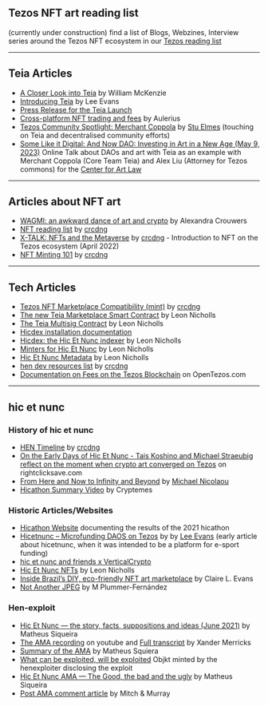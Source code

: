 ## Tezos NFT art reading list
(currently under construction) find a list of Blogs, Webzines, Interview series around the Tezos NFT ecosystem in our [Tezos reading list](https://github.com/teia-community/teia-docs/wiki/Tezos-reading-list)
***

## Teia Articles
* [A Closer Look into Teia](https://news.tezoscommons.org/a-closer-look-into-teia-b85c031a85d6) by William McKenzie
* [Introducing Teia](https://xtz.news/nft-news/introducing-teia/) by Lee Evans
* [Press Release for the Teia Launch](https://blog.teia.art/blog/teia-launch-press-release)
* [Cross-platform NFT trading and fees](https://blog.teia.art/blog/cross-latform-trading-and-fees) by Aulerius
* [Tezos Community Spotlight: Merchant Coppola](https://news.tezoscommons.org/tezos-community-spotlight-merchant-coppola-51e12792302c) by [Stu Elmes](https://medium.com/@TezosStu) (touching on Teia and decentralised community efforts)
* [Some Like it Digital: And Now DAO: Investing in Art in a New Age (May 9, 2023)](https://www.youtube.com/watch?v=q-blhU9ZuNc) Online Talk about DAOs and art with Teia as an example with Merchant Coppola (Core Team Teia) and Alex Liu (Attorney for Tezos commons) for the [Center for Art Law](https://twitter.com/itsartlaw)

***

## Articles about NFT art
* [WAGMI: an awkward dance of art and crypto](https://hart-magazine.be/artikels/wagmi-an-awkward-dance-of-art-and-crypto) by Alexandra Crouwers
* [NFT reading list](https://github.com/i3games/nft-reading-list) by [crcdng](https://twitter.com/crcdng)
* [X-TALK: NFTs and the Metaverse]( https://www.youtube.com/watch?v=E6W1uGoFhAs) by [crcdng](https://twitter.com/crcdng) - Introduction to NFT on the Tezos ecosystem (April 2022)
* [NFT Minting 101](https://medium.com/@despace.berlin/nft-minting-101-f8dd3acfe15a) by [crcdng](https://twitter.com/crcdng)
***

## Tech Articles
* [Tezos NFT Marketplace Compatibility (mint)](https://docs.google.com/spreadsheets/d/11xbk3V2SfdpSSSGfkz3Tr3I2ikPEaOFAX8khX4zDvhA/edit#gid=0) by [crcdng](https://twitter.com/crcdng)
* [The new Teia Marketplace Smart Contract](https://leonnicholls.medium.com/hic-et-nunc-v3-marketplace-smart-contract-ca1882b01b66) by Leon Nicholls
* [The Teia Multisig Contract](https://leonnicholls.medium.com/hic-et-nunc-multi-sig-smart-contract-d1f63fe5d24) by Leon Nicholls
* [Hicdex installation documentation](https://docs.google.com/document/d/1ER-IXFzpjE9fBIqDeNaaVECMkK9uvmQimUxghHbbYlU/edit?usp=sharing)
* [Hicdex: the Hic Et Nunc indexer](https://leonnicholls.medium.com/hicdex-the-hic-et-nunc-indexer-bd45f27a228f) by Leon Nicholls
* [Minters for Hic Et Nunc](https://leonnicholls.medium.com/minters-for-hic-et-nunc-8b244b3d7ce0) by Leon Nicholls
* [Hic Et Nunc Metadata](https://leonnicholls.medium.com/hic-et-nunc-metadata-40e594530e31) by Leon Nicholls
* [hen dev resources list](https://github.com/i3games/hen-dev-resources/blob/main/list.md) by [crcdng](https://twitter.com/crcdng)
* [Documentation on Fees on the Tezos Blockchain](https://opentezos.com/tezos-basics/economics-and-rewards/) on OpenTezos.com
***

## hic et nunc 

### History of hic et nunc
* [HEN Timeline](https://github.com/i3games/hen-timeline/blob/main/timeline.md) by [crcdng](https://twitter.com/crcdng)
* [On the Early Days of Hic Et Nunc - Tais Koshino and Michael Straeubig reflect on the moment when crypto art converged on Tezos](https://www.rightclicksave.com/article/on-the-early-days-of-hic-et-nunc) on rightclicksave.com
* [From Here and Now to Infinity and Beyond](https://www.fxhash.xyz/article/from-here-and-now-to-infinity-and-beyond) by [Michael Nicolaou](https://twitter.com/koh_tza)
* [Hicathon Summary Video](https://drive.google.com/file/d/1Z3ORaJAORHIgtiY7Dl1xcDgwkQMoQAVK/view) by Cryptemes


### Historic Articles/Websites
* [Hicathon Website](https://hicathon.xyz/) documenting the results of the 2021 hicathon
* [Hicetnunc – Microfunding DAOS on Tezos](https://xtz.news/latest-tezos-news/hicetnunc-microfunding-daos-on-tezos/) by by [Lee Evans](https://xtz.news/author/lee-evans/) (early article about hicetnunc, when it was intended to be a platform for e-sport funding)
* [hic et nunc and friends x VerticalCrypto](https://youtu.be/ybuT_aPU5Cg)
* [Hic Et Nunc NFTs](https://leonnicholls.medium.com/hic-et-nunc-nfts-61743765b2ac) by Leon Nicholls
* [Inside Brazil’s DIY, eco-friendly NFT art marketplace](https://restofworld.org/2021/inside-brazils-diy-nft-art-marketplace/) by Claire L. Evans
* [Not Another JPEG](https://www.plummerfernandez.com/works/not-another-jpeg/) by M Plummer-Fernández

### Hen-exploit 
* [Hic Et Nunc — the story, facts, suppositions and ideas (June 2021)](https://matheussiq8.medium.com/hic-et-nunc-the-story-facts-suppositions-and-ideas-june-2021-19927f9106ad) by Matheus Siqueira
* [The AMA recording](https://www.youtube.com/watch?v=8iGMIxTap7A) on youtube and [Full transcript](https://xandermerricks.medium.com/hicetnunc-ama-transcript-bc50538f83ba) by Xander Merricks
* [Summary of the AMA](https://docs.google.com/document/d/11OpPWgba8FWTYz8Lw9MhmlKoY1-zYXBjN0J_aHgsQHI/edit) by Matheus Squiera
* [What can be exploited, will be exploited](https://objkt.com/asset/hicetnunc/156488) Objkt minted by the henexploiter disclosing the exploit
* [Hic Et Nunc AMA — The Good, the bad and the ugly](https://matheussiq8.medium.com/hic-et-nunc-ama-the-good-the-bad-and-the-ugly-a241c922b2d2) by Matheus Siqueira
* [Post AMA comment article](https://thearchivesdiscussions.medium.com/hic-et-nunc-1st-ama-2701f51863ce) by Mitch & Murray


